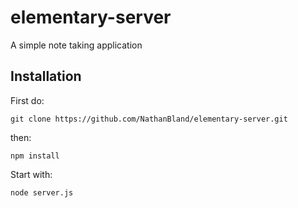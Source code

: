 # elementary-server
A simple note taking application

## Installation
First do:

```
git clone https://github.com/NathanBland/elementary-server.git
```

then:

```
npm install
```

Start with:

```
node server.js
```